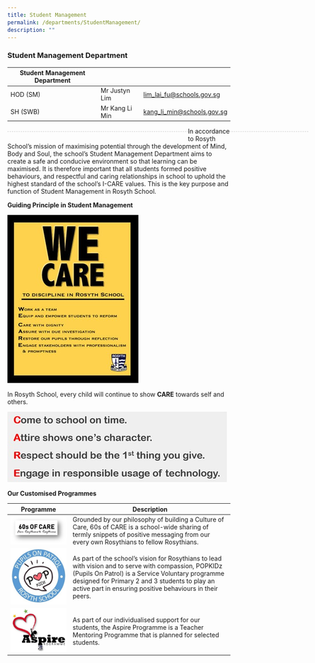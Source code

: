 ```yaml
---
title: Student Management
permalink: /departments/StudentManagement/
description: ""
---
```

### Student Management Department

| Student Management Department |  | |
| -------- | -------- | -------- |
| HOD (SM) | Mr Justyn Lim | lim_lai_fu@schools.gov.sg |
| SH (SWB) | Mr Kang Li Min | kang_li_min@schools.gov.sg |

<div style="line-height: 19.6px; width: 408px; float: left;"><div style="margin-top: 8px; margin-bottom: 8px; line-height: 19.6px; width: 680px; border-bottom: 1px dashed rgb(204, 204, 204); height: 1px; clear: both;"></div></div>

In accordance to Rosyth School’s mission of maximising potential through the development of Mind, Body and Soul, the school’s Student Management Department aims to create a safe and conducive environment so that learning can be maximised. It is therefore important that all students formed positive behaviours, and respectful and caring relationships in school to uphold the highest standard of the school’s I-CARE values. This is the key purpose and function of Student Management in Rosyth School.

**Guiding Principle in Student Management**

![](/images/SM_Care1.jpg)

In Rosyth School, every child will continue to show **CARE** towards self and others.

![](/images/SM_Care2.jpg)

**Our Customised Programmes**



| Programme | Description |
| -------- | -------- | 
| ![](/images/60sOfCAre.png)     | Grounded by our philosophy of building a Culture of Care, 60s of CARE is a school-wide sharing of termly snippets of positive messaging from our every own Rosythians to fellow Rosythians. | 
| ![](/images/PopKidz.jpg)     | As part of the school’s vision for Rosythians to lead with vision and to serve with compassion, POPKIDz (Pupils On Patrol) is a Service Voluntary programme designed for Primary 2 and 3 students to play an active part in ensuring positive behaviours in their peers. | 
| ![](/images/Aspire.jpg)     | As part of our individualised support for our students, the Aspire Programme is a Teacher Mentoring Programme that is planned for selected students. |